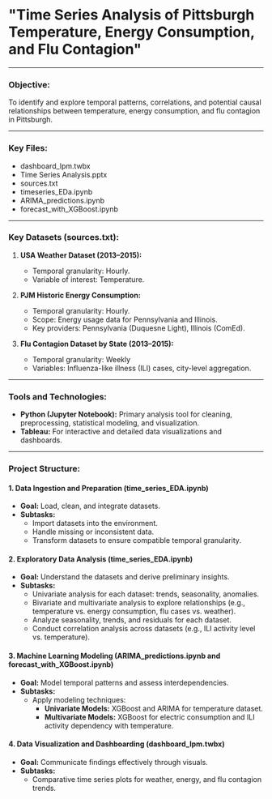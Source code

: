 # **"Time Series Analysis of Pittsburgh Temperature, Energy Consumption, and Flu Contagion"**

---

### **Objective:**  
To identify and explore temporal patterns, correlations, and potential causal relationships between temperature, energy consumption, and flu contagion in Pittsburgh.

---
### **Key Files:**
   - dashboard_lpm.twbx
   - Time Series Analysis.pptx
   - sources.txt
   - timeseries_EDa.ipynb
   - ARIMA_predictions.ipynb
   - forecast_with_XGBoost.ipynb
---

### **Key Datasets (sources.txt):**  
1. **USA Weather Dataset (2013–2015):**  
   - Temporal granularity: Hourly.
   - Variable of interest: Temperature. 

2. **PJM Historic Energy Consumption:**  
   - Temporal granularity: Hourly.
   - Scope: Energy usage data for Pennsylvania and Illinois.  
   - Key providers: Pennsylvania (Duquesne Light), Illinois (ComEd).  

3. **Flu Contagion Dataset by State (2013–2015):**  
   - Temporal granularity: Weekly  
   - Variables: Influenza-like illness (ILI) cases, city-level aggregation.  

---

### **Tools and Technologies:**  
- **Python (Jupyter Notebook):** Primary analysis tool for cleaning, preprocessing, statistical modeling, and visualization.  
- **Tableau:** For interactive and detailed data visualizations and dashboards.

---

### **Project Structure:**  
#### **1. Data Ingestion and Preparation (time_series_EDA.ipynb)**  
- **Goal:** Load, clean, and integrate datasets.  
- **Subtasks:**  
  - Import datasets into the environment.  
  - Handle missing or inconsistent data.  
  - Transform datasets to ensure compatible temporal granularity. 

#### **2. Exploratory Data Analysis (time_series_EDA.ipynb)**  
- **Goal:** Understand the datasets and derive preliminary insights.  
- **Subtasks:**  
  - Univariate analysis for each dataset: trends, seasonality, anomalies.  
  - Bivariate and multivariate analysis to explore relationships (e.g., temperature vs. energy consumption, flu cases vs. weather).
  - Analyze seasonality, trends, and residuals for each dataset.  
  - Conduct correlation analysis across datasets (e.g., ILI activity level vs. temperature). 

#### **3. Machine Learning Modeling (ARIMA_predictions.ipynb and forecast_with_XGBoost.ipynb)**  
- **Goal:** Model temporal patterns and assess interdependencies.  
- **Subtasks:**  
  - Apply modeling techniques:  
    - **Univariate Models:** XGBoost and ARIMA for temperature dataset.  
    - **Multivariate Models:** XGBoost for electric consumption and ILI activity dependency with temperature.  

#### **4. Data Visualization and Dashboarding (dashboard_lpm.twbx)**  
- **Goal:** Communicate findings effectively through visuals.  
- **Subtasks:**  
  - Comparative time series plots for weather, energy, and flu contagion trends.
